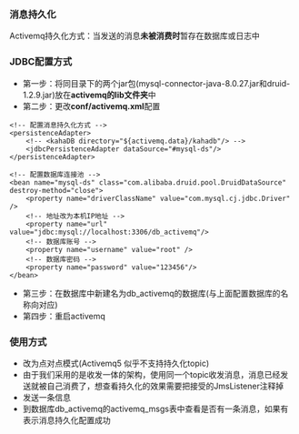 ### 消息持久化
Activemq持久化方式：当发送的消息**未被消费时**暂存在数据库或日志中

### JDBC配置方式
- 第一步：将同目录下的两个jar包(mysql-connector-java-8.0.27.jar和druid-1.2.9.jar)放在**activemq的lib文件夹**中
- 第二步：更改**conf/activemq.xml**配置
```
<!-- 配置消息持久化方式 -->
<persistenceAdapter>
    <!-- <kahaDB directory="${activemq.data}/kahadb"/> -->
    <jdbcPersistenceAdapter dataSource="#mysql-ds"/>
</persistenceAdapter>

<!-- 配置数据库连接池 -->
<bean name="mysql-ds" class="com.alibaba.druid.pool.DruidDataSource" destroy-method="close">
    <property name="driverClassName" value="com.mysql.cj.jdbc.Driver" />
    <!-- 地址改为本机IP地址 -->
    <property name="url" value="jdbc:mysql://localhost:3306/db_activemq"/>
    <!-- 数据库账号 -->
    <property name="username" value="root" />
    <!-- 数据库密码 -->
    <property name="password" value="123456"/>
</bean>
```
- 第三步：在数据库中新建名为db_activemq的数据库(与上面配置数据库的名称向对应)
- 第四步：重启activemq

### 使用方式
- 改为点对点模式(Activemq5 似乎不支持持久化topic)
- 由于我们采用的是收发一体的架构，使用同一个topic收发消息，消息已经发送就被自己消费了，想查看持久化的效果需要把接受的JmsListener注释掉
- 发送一条信息
- 到数据库db_activemq的activemq_msgs表中查看是否有一条消息，如果有表示消息持久化配置成功
